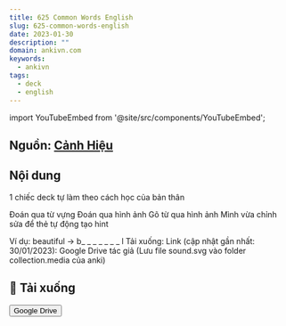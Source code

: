 ```yaml
---
title: 625 Common Words English
slug: 625-common-words-english
date: 2023-01-30
description: ""
domain: ankivn.com
keywords:
  - ankivn
tags:
  - deck
  - english
---
```


import YouTubeEmbed from '@site/src/components/YouTubeEmbed';

<YouTubeEmbed videoId="Xq6LUMvxUTU" />


<!--truncate-->

## Nguồn: [Cảnh Hiệu](https://www.facebook.com/groups/ankivocabulary/posts/1323249645101356/)

## Nội dung

1 chiếc deck tự làm theo cách học của bản thân

Đoán qua từ vựng
Đoán qua hình ảnh
Gõ từ qua hình ảnh
Mình vừa chỉnh sửa để thẻ tự động tạo hint

Ví dụ: beautiful → b_ _ _ _ _ _ _ l
Tải xuống:
Link (cập nhật gần nhất: 30/01/2023): Google Drive tác giả
(Lưu file sound.svg vào folder collection.media của anki)




## 🔗 Tải xuống

<div style={{display: 'flex', justifyContent: 'left', gap: '20px'}}> <a href="https://drive.google.com/drive/folders/1OWl_Qd6a3q4qbmf-Trxjw27T42VdNW4w"> <button class="buttonPrimary" type="button">Google Drive</button> </a> </div>